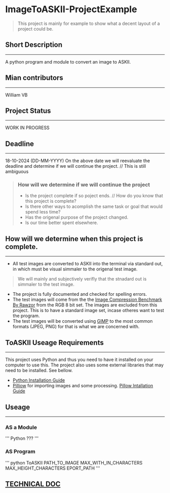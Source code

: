 # ImageToASKII-ProjectExample
> This project is mainly for example to show what a decent layout of a project could be.
## Short Description
--- 
 A python program and module to convert an image to ASKII.
## Mian contributors
---
William VB
## Project Status
---
WORK IN PROGRESS
## Deadline
---
 18-10-2024 (DD-MM-YYYY)
 On the above date we will reevaluate the deadline and determine if we will continue the project. // This is still ambiguous
> ### How will we determine if we will continue the project 
> - Is the project complete if so poject ends. // How do you know that this project is complete?
> - Is there other ways to acomplish the same task or goal that would spend less time?
> - Has the origenal purpose of the project changed.
> - Is our time better spent elsewhere.
## How will we determine when this project is complete.
---
- All test images are converted to ASKII into the terminal via standard out, in which must be visual simmaler to the origenal test image.
> We will mainly and subjectively verifly that the stnadard out is simmaler to the test image.
- The project is fully documented and checked for spelling errors.
- The test images will come from the the [Image Compression Benchmark By Rawzor](https://imagecompression.info/test_images/) from the RGB 8 bit set. The images are excluded from this project. This is to have a standard image set, incase otheres want to test the program.
- The test images will be converted using [GIMP](https://www.gimp.org/) to the most common formats (JPEG, PNG) for that is what we are concerned with.
## ToASKII Useage Requirements
---
This project uses Python and thus you need to have it installed on your computer to use this.
The project also uses some external libraries that may need to be installed. See bellow.
- [Python Installation Guide](https://wiki.python.org/moin/BeginnersGuide/Download)
- [Pilliow](https://python-pillow.org/) for importing images and some processing. [Pillow Intallation Guide](https://pillow.readthedocs.io/en/stable/installation/basic-installation.html)
## Useage
---
### AS a Module 
''' Python
???
'''
### AS Program
'''
python ToASKII PATH_TO_IMAGE MAX_WITH_IN_CHARACTERS MAX_HEIGHT_CHARACTERS EPORT_PATH
'''
## [TECHNICAL DOC](TECHNICALDOC)
